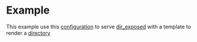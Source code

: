 # Example

This example use this [configuration](./conf.yml) to serve [dir_exposed](./dir_exposed/) with a template to render a [directory](./conf_dir/templates/dir.html)
